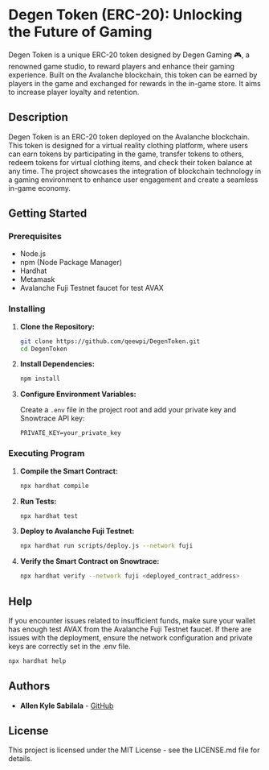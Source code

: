 # Degen Token (ERC-20): Unlocking the Future of Gaming

Degen Token is a unique ERC-20 token designed by Degen Gaming 🎮, a renowned game studio, to reward players and enhance their gaming experience. Built on the Avalanche blockchain, this token can be earned by players in the game and exchanged for rewards in the in-game store. It aims to increase player loyalty and retention.

## Description

Degen Token is an ERC-20 token deployed on the Avalanche blockchain. This token is designed for a virtual reality clothing platform, where users can earn tokens by participating in the game, transfer tokens to others, redeem tokens for virtual clothing items, and check their token balance at any time. The project showcases the integration of blockchain technology in a gaming environment to enhance user engagement and create a seamless in-game economy.

## Getting Started

### Prerequisites

- Node.js
- npm (Node Package Manager)
- Hardhat
- Metamask
- Avalanche Fuji Testnet faucet for test AVAX

### Installing

1. **Clone the Repository:**

   ```bash
   git clone https://github.com/qeewpi/DegenToken.git
   cd DegenToken
   ```

2. **Install Dependencies:**

   ```bash
   npm install
   ```

3. **Configure Environment Variables:**

   Create a `.env` file in the project root and add your private key and Snowtrace API key:

   ```plaintext
   PRIVATE_KEY=your_private_key
   ```

### Executing Program

1. **Compile the Smart Contract:**

   ```bash
   npx hardhat compile
   ```

2. **Run Tests:**

   ```bash
   npx hardhat test
   ```

3. **Deploy to Avalanche Fuji Testnet:**

   ```bash
   npx hardhat run scripts/deploy.js --network fuji
   ```

4. **Verify the Smart Contract on Snowtrace:**

   ```bash
   npx hardhat verify --network fuji <deployed_contract_address>
   ```

## Help

If you encounter issues related to insufficient funds, make sure your wallet has enough test AVAX from the Avalanche Fuji Testnet faucet. If there are issues with the deployment, ensure the network configuration and private keys are correctly set in the .env file.

```bash
npx hardhat help
```

## Authors

- **Allen Kyle Sabilala** - [GitHub](https://github.com/Kycehhh)

## License

This project is licensed under the MIT License - see the LICENSE.md file for details.






